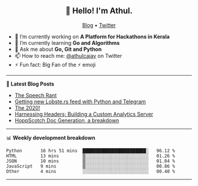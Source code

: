 <h2 align="center">👋 Hello! I'm Athul.</h2>
<p align="center">
  <a href="https://blog.athulcyriac.xyz">Blog</a> •
  <a href="https://twitter.com/athulcajay">Twitter</a>
</p>


- 🔭 I’m currently working on **A Platform for Hackathons in Kerala**
- 🌱 I’m currently learning **Go and Algorithms**
- 💬 Ask me about **Go, Git and Python**
- 📫 How to reach me: [@athulcajay](https://twitter.com/athulcajay) on Twitter
- ⚡ Fun fact: Big Fan of the :zap: emoji

-------

**📝 Latest Blog Posts**

<!-- BLOG-POST-LIST:START -->
- [The Speech Rant](https://blog.athulcyriac.xyz/speech/)
- [Getting new Lobste.rs feed with Python and Telegram](https://blog.athulcyriac.xyz/lobsters_feed/)
- [The 2020!](https://blog.athulcyriac.xyz/2020/)
- [Harnessing Headers; Building a Custom Analytics Server](https://blog.athulcyriac.xyz/analytics_from_scratch/)
- [HoppScotch Doc Generation, a breakdown](https://blog.athulcyriac.xyz/hopp-gen/)
<!-- BLOG-POST-LIST:END -->

-------

📊 **Weekly development breakdown**
<!--START_SECTION:waka-->
```text
Python       16 hrs 51 mins  ████████████████████████░   96.12 % 
HTML         13 mins         ▒░░░░░░░░░░░░░░░░░░░░░░░░   01.26 % 
JSON         10 mins         ▒░░░░░░░░░░░░░░░░░░░░░░░░   01.04 % 
JavaScript   9 mins          ▒░░░░░░░░░░░░░░░░░░░░░░░░   00.86 % 
Other        4 mins          ░░░░░░░░░░░░░░░░░░░░░░░░░   00.40 % 
```
<!--END_SECTION:waka-->

-------
